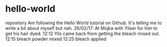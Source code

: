 # hello-world
repository
Am following the Hello World tutorial on Github. It's telling me to write a bit about myself but nah. 
26/02/17: At Mojka with Yilser for him to get his hair dyed. 
  12:12 Yils came back from getting the bleach rinsed out. 
  12:15 bleach powder mixed
  12:25 bleach applied
